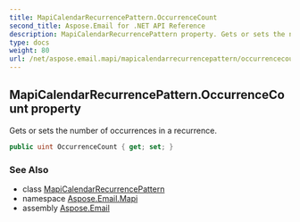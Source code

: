 ```yaml
---
title: MapiCalendarRecurrencePattern.OccurrenceCount
second_title: Aspose.Email for .NET API Reference
description: MapiCalendarRecurrencePattern property. Gets or sets the number of occurrences in a recurrence
type: docs
weight: 80
url: /net/aspose.email.mapi/mapicalendarrecurrencepattern/occurrencecount/
---
```

## MapiCalendarRecurrencePattern.OccurrenceCount property

Gets or sets the number of occurrences in a recurrence.

```csharp
public uint OccurrenceCount { get; set; }
```

### See Also

* class [MapiCalendarRecurrencePattern](../)
* namespace [Aspose.Email.Mapi](../../mapicalendarrecurrencepattern/)
* assembly [Aspose.Email](../../../)


